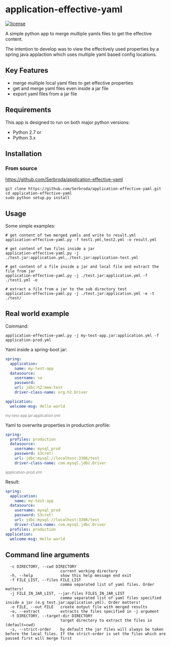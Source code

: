 # application-effective-yaml

[![license](https://img.shields.io/github/license/Serbroda/application-effective-yaml.svg)](https://github.com/Serbroda/application-effective-yaml/blob/master/LICENSE.txt)

A simple python app to merge multiple yamls files to get the effective content.

The intention to develop was to view the effectively used properties by a spring java applaction which uses multiple yaml based config locations.

## Key Features

* merge multiple local yaml files to get effective properties
* get and merge yaml files even inside a jar file
* export yaml files from a jar file

## Requirements

This app is designed to run on both major python versions:

* Python 2.7 or
* Python 3.x

## Installation

### From source

https://github.com/Serbroda/application-effective-yaml

```
git clone https://github.com/Serbroda/application-effective-yaml.git
cd application-effective-yaml
sudo python setup.py install
```

## Usage

Some simple examples:

```shell script
# get content of two merged yamls and write to result.yml
application-effective-yaml.py -f test1.yml,test2.yml -o result.yml

# get content of two files inside a jar
application-effective-yaml.py -j ./test.jar:application.yml,./test.jar:application-test.yml

# get content of a file inside a jar and local file and extract the file from jar
application-effective-yaml.py -j ./test.jar:application.yml -f ./test1.yml -e

# extract a file from a jar to the sub directory test
application-effective-yaml.py -j ./test.jar:application.yml -e -t ./test/
```

## Real world example

Command:
````shell script
application-effective-yaml.py -j my-test-app.jar:application.yml -f application-prod.yml  
````

Yaml inside a spring-boot jar:
```yaml
spring:
  application:
    name: my-test-app
  datasource:
    username: sa
    password:
    url: jdbc:h2:mem:test
    driver-class-name: org.h2.Driver

application:
  welcome-msg: Hello world
```
<small style="color: grey;">my-test-app.jar:application.yml</small>

Yaml to overwrite properties in production profile:
```yaml
spring:
  profiles: production
  datasource:
    username: mysql_prod
    password: S3cret!
    url: jdbc:mysql://localhost:3306/test
    driver-class-name: com.mysql.jdbc.Driver
```
<small style="color: grey;">application-prod.yml</small>

Result: 

```yaml
spring:
  application:
    name: my-test-app
  datasource:
    username: mysql_prod
    password: S3cret!
    url: jdbc:mysql://localhost:3306/test
    driver-class-name: com.mysql.jdbc.Driver
  profiles: production
application:
  welcome-msg: Hello world
```

## Command line arguments

```
  -c DIRECTORY, --cwd DIRECTORY
                        current working directory
  -h, --help            show this help message end exit
  -f FILE_LIST, --files FILE_LIST
                        comma separated list of yaml files. Order matters!
  -j FILE_IN_JAR_LIST, --jar-files FILES_IN_JAR_LIST
                        comma separated list of yaml files specified inside a jar (e.g test.jar:application.yml). Order matters!
  -o FILE, --out FILE   create output file with merged results
  -e, --extract         extracts the files specified in -j argument
  -t DIRECTORY, --target-dir DIRECTORY
                        target directory to extract the files in (default=cwd)
  -s, --strict-order    by default the jar files will always be taken before the local files. If the strict-order is set the files which are passed first will merge first
```
